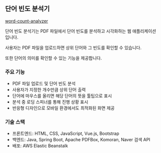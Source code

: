 ## 단어 빈도 분석기

[word-count-analyzer](http://word-count-analyzer.ap-northeast-2.elasticbeanstalk.com/)

단어 빈도 분석기는 PDF 파일에서 단어 빈도를 분석하고 시각화하는 웹 애플리케이션입니다.

사용자는 PDF 파일을 업로드하면 상위 단어와 그 빈도를 확인할 수 있습니다.

또한 단어의 의미를 확인할 수 있는 기능을 제공합니다.



### 주요 기능
- PDF 파일 업로드 및 단어 빈도 분석
- 사용자가 지정한 개수만큼 상위 단어 출력
- 단어에 마우스를 올리면 해당 단어의 뜻을 툴팁으로 표시
- 분석 중 로딩 스피너를 통해 진행 상황 표시
- 반응형 디자인으로 모바일 환경에서도 최적화된 화면 제공



### 기술 스택
- 프론트엔드: HTML, CSS, JavaScript, Vue.js, Bootstrap
- 백엔드: Java, Spring Boot, Apache PDFBox, Komoran, Naver 검색 API
- 배포: AWS Elastic Beanstalk
